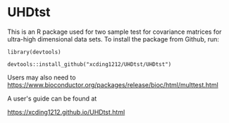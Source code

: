# UHDtst

This is an R package used for two sample test for covariance matrices for ultra-high dimensional data sets.  To install the package from Github, run:

```
library(devtools)

devtools::install_github("xcding1212/UHDtst/UHDtst")
```

Users may also need to  https://www.bioconductor.org/packages/release/bioc/html/multtest.html


A user's guide can be found at 

https://xcding1212.github.io/UHDtst.html
